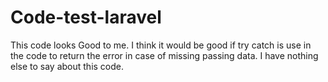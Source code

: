 # Code-test-laravel
This code looks Good to me. I think it would be good if try catch is use in the code to return the error in case of missing passing data.
I have nothing else to say about this code. 
